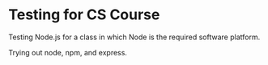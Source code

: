 Testing for CS Course
=====================

Testing Node.js for a class in which Node is the required software platform.

Trying out node, npm, and express.

